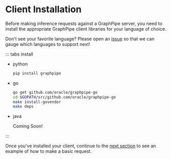 # Client Installation

Before making inference requests against a GraphPipe server, you need to
install the appropriate GraphPipe client libraries for your language of choice.

Don't see your favorite language?  Please open an
[issue](https://github.com/oracle/graphpipe/issues/) so that we can gauge which
languages to support next!


::: tabs install

- python

    ```bash
    pip install graphpipe
    ```

- go

    ```bash
    go get github.com/oracle/graphpipe-go
    cd $GOPATH/src/github.com/oracle/graphpipe-go
    make install-govendor
    make deps
    ```

- java

    <!---
    ```bash
    mvn install:install-file \
    -Dfile=<path-to-jar> \
    -DgroupId=com.oracle.graphpipe \
    -DartifactId=graphpipe-java \
    -Dversion=1.0-SNAPSHOT \
    -Dpackaging=jar \
    -DgeneratePom=true
    ```

    Or if using maven-install-plugin >=2.5, you can simply do:

    ```bash
    mvn install:install-file -Dfile=<path-to-jar>
    ```

    You must also add the following deps to your pom.xml:

    ```xml
        <dependency>
            <groupId>com.oracle.graphpipe</groupId>
            <artifactId>graphpipe</artifactId>
            <version>1.0-SNAPSHOT</version>
        </dependency>
        <dependency>
            <groupId>com.google.flatbuffers</groupId>
            <artifactId>flatbuffers-java</artifactId>
            <version>1.9.0</version>
        </dependency>
        <dependency>
            <groupId>org.apache.httpcomponents</groupId>
            <artifactId>httpclient</artifactId>
            <version>4.5.6</version>
        </dependency>
        <dependency>
            <groupId>org.nd4j</groupId>
            <artifactId>nd4j-native-platform</artifactId>
            <version>1.0.0-alpha</version>
        </dependency>
        <dependency>
            <groupId>com.google.guava</groupId>
            <artifactId>guava</artifactId>
            <version>26.0-jre</version>
        </dependency>
    ```
    -->
    Coming Soon!

:::

Once you've installed your client, continue to the 
[next section](guide/clients/usage.md) to see an example of how 
to make a basic request.
